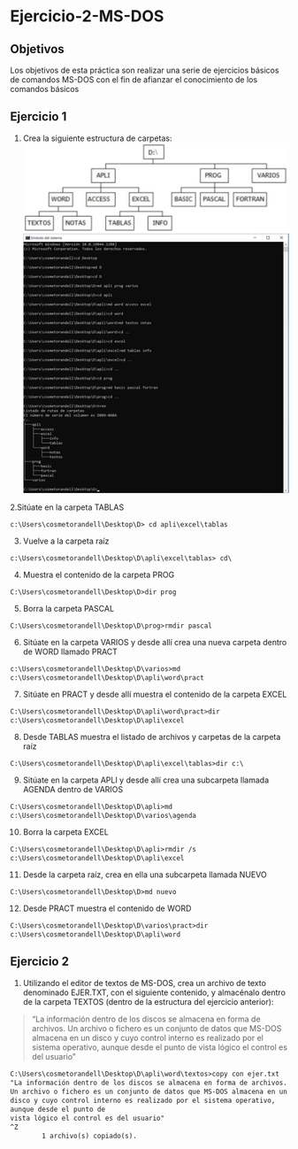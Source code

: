 # Ejercicio-2-MS-DOS

## Objetivos
Los objetivos de esta práctica son realizar una serie de ejercicios básicos de comandos MS-DOS con el fin de afianzar el conocimiento de los comandos básicos
## Ejercicio 1
1. Crea la siguiente estructura de carpetas:
![Estructura carpetas](https://github.com/cosmetorandellborras/Ejercicio-2-MS-DOS/blob/main/Ex%201.png)
![Comandos](https://github.com/cosmetorandellborras/Ejercicio-2-MS-DOS/blob/main/Cap%201.png)

2.Sitúate en la carpeta TABLAS
~~~
c:\Users\cosmetorandell\Desktop\D> cd apli\excel\tablas
~~~
3. Vuelve a la carpeta raíz
~~~
c:\Users\cosmetorandell\Desktop\D\apli\excel\tablas> cd\
~~~
4. Muestra el contenido de la carpeta PROG
~~~
C:\Users\cosmetorandell\Desktop\D>dir prog
~~~
5. Borra la carpeta PASCAL
~~~
C:\Users\cosmetorandell\Desktop\D\prog>rmdir pascal
~~~
6. Sitúate en la carpeta VARIOS y desde allí crea una nueva carpeta dentro de WORD llamado PRACT
~~~
c:\Users\cosmetorandell\Desktop\D\varios>md c:\Users\cosmetorandell\Desktop\D\apli\word\pract
~~~
7. Sitúate en PRACT y desde allí muestra el contenido de la carpeta EXCEL
~~~
C:\Users\cosmetorandell\Desktop\D\apli\word\pract>dir c:\Users\cosmetorandell\Desktop\D\apli\excel
~~~
8. Desde TABLAS muestra el listado de archivos y carpetas de la carpeta raíz
~~~
C:\Users\cosmetorandell\Desktop\D\apli\excel\tablas>dir c:\
~~~
9. Sitúate en la carpeta APLI y desde allí crea una subcarpeta llamada AGENDA dentro de VARIOS
~~~
C:\Users\cosmetorandell\Desktop\D\apli>md c:\Users\cosmetorandell\Desktop\D\varios\agenda
~~~
10. Borra la carpeta EXCEL
~~~
C:\Users\cosmetorandell\Desktop\D\apli>rmdir /s c:\Users\cosmetorandell\Desktop\D\apli\excel
~~~
11. Desde la carpeta raíz, crea en ella una subcarpeta llamada NUEVO
~~~
C:\Users\cosmetorandell\Desktop\D>md nuevo
~~~
12. Desde PRACT muestra el contenido de WORD
~~~
C:\Users\cosmetorandell\Desktop\D\varios\pract>dir c:\Users\cosmetorandell\Desktop\D\apli\word
~~~
## Ejercicio 2
1. Utilizando el editor de textos de MS-DOS, crea un archivo de texto denominado EJER.TXT, con el siguiente contenido, y almacénalo dentro de la carpeta TEXTOS (dentro de la estructura del ejercicio anterior):
>“La información dentro de los discos se almacena en forma de archivos. Un archivo o fichero es un conjunto de datos que MS-DOS almacena en un disco y cuyo control interno es realizado por el sistema operativo, aunque desde el punto de vista lógico el control es del usuario”
~~~
C:\Users\cosmetorandell\Desktop\D\apli\word\textos>copy con ejer.txt
"La información dentro de los discos se almacena en forma de archivos. Un archivo o fichero es un conjunto de datos que MS-DOS almacena en un disco y cuyo control interno es realizado por el sistema operativo, aunque desde el punto de
vista lógico el control es del usuario"
^Z
        1 archivo(s) copiado(s).

~~~

